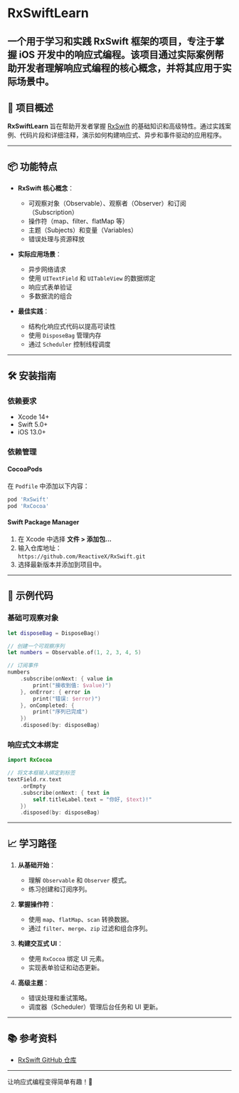 # RxSwiftLearn

一个用于学习和实践 **RxSwift** 框架的项目，专注于掌握 iOS 开发中的响应式编程。该项目通过实际案例帮助开发者理解响应式编程的核心概念，并将其应用于实际场景中。
---

## 🚀 项目概述

**RxSwiftLearn** 旨在帮助开发者掌握 [RxSwift](https://github.com/ReactiveX/RxSwift) 的基础知识和高级特性。通过实践案例、代码片段和详细注释，演示如何构建响应式、异步和事件驱动的应用程序。

---

## 📦 功能特点

- **RxSwift 核心概念**：  
  - 可观察对象（Observable）、观察者（Observer）和订阅（Subscription）  
  - 操作符（map、filter、flatMap 等）  
  - 主题（Subjects）和变量（Variables）  
  - 错误处理与资源释放  

- **实际应用场景**：  
  - 异步网络请求  
  - 使用 `UITextField` 和 `UITableView` 的数据绑定  
  - 响应式表单验证  
  - 多数据流的组合  

- **最佳实践**：  
  - 结构化响应式代码以提高可读性  
  - 使用 `DisposeBag` 管理内存  
  - 通过 `Scheduler` 控制线程调度  

---

## 🛠️ 安装指南

### 依赖要求
- Xcode 14+  
- Swift 5.0+  
- iOS 13.0+  

### 依赖管理

#### CocoaPods
在 `Podfile` 中添加以下内容：
```ruby
pod 'RxSwift'
pod 'RxCocoa'
```

#### Swift Package Manager
1. 在 Xcode 中选择 **文件 > 添加包...**  
2. 输入仓库地址：  
   `https://github.com/ReactiveX/RxSwift.git`  
3. 选择最新版本并添加到项目中。

---

## 📄 示例代码

### 基础可观察对象
```swift
let disposeBag = DisposeBag()

// 创建一个可观察序列
let numbers = Observable.of(1, 2, 3, 4, 5)

// 订阅事件
numbers
    .subscribe(onNext: { value in
        print("接收到值: $value)")
    }, onError: { error in
        print("错误: $error)")
    }, onCompleted: {
        print("序列已完成")
    })
    .disposed(by: disposeBag)
```

### 响应式文本绑定
```swift
import RxCocoa

// 将文本框输入绑定到标签
textField.rx.text
    .orEmpty
    .subscribe(onNext: { text in
        self.titleLabel.text = "你好, $text)!"
    })
    .disposed(by: disposeBag)
```


---

## 📈 学习路径

1. **从基础开始**：  
   - 理解 `Observable` 和 `Observer` 模式。  
   - 练习创建和订阅序列。  

2. **掌握操作符**：  
   - 使用 `map`、`flatMap`、`scan` 转换数据。  
   - 通过 `filter`、`merge`、`zip` 过滤和组合序列。  

3. **构建交互式 UI**：  
   - 使用 `RxCocoa` 绑定 UI 元素。  
   - 实现表单验证和动态更新。  

4. **高级主题**：  
   - 错误处理和重试策略。  
   - 调度器（Scheduler）管理后台任务和 UI 更新。  


---

## 📚 参考资料

- [RxSwift GitHub 仓库](https://github.com/ReactiveX/RxSwift)    


---

让响应式编程变得简单有趣！🌟
